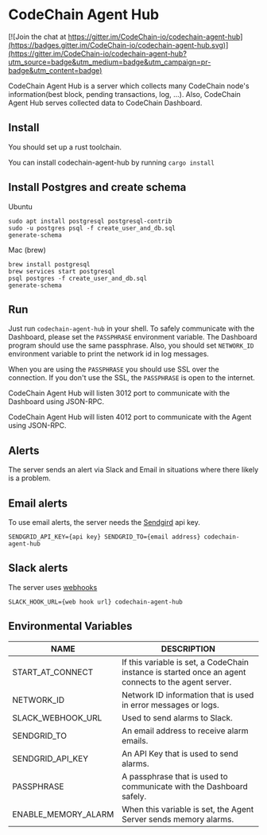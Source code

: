 CodeChain Agent Hub
====================

[![Join the chat at https://gitter.im/CodeChain-io/codechain-agent-hub](https://badges.gitter.im/CodeChain-io/codechain-agent-hub.svg)](https://gitter.im/CodeChain-io/codechain-agent-hub?utm_source=badge&utm_medium=badge&utm_campaign=pr-badge&utm_content=badge)

CodeChain Agent Hub is a server which collects many CodeChain node's information(best block, pending transactions, log, ...). Also, CodeChain Agent Hub serves collected data to CodeChain Dashboard.

Install
--------

You should set up a rust toolchain.

You can install codechain-agent-hub by running `cargo install`

Install Postgres and create schema
-----------------

Ubuntu
```
sudo apt install postgresql postgresql-contrib
sudo -u postgres psql -f create_user_and_db.sql
generate-schema
```

Mac (brew)
```
brew install postgresql
brew services start postgresql
psql postgres -f create_user_and_db.sql
generate-schema
```

Run
----

Just run `codechain-agent-hub` in your shell. 
To safely communicate with the Dashboard, please set the `PASSPHRASE` environment variable. The Dashboard program should use the same passphrase.
Also, you should set `NETWORK_ID` environment variable to print the network id in log messages.

When you are using the `PASSPHRASE` you should use SSL over the connection. If you don't use the SSL, the `PASSPHRASE` is open to the internet. 

CodeChain Agent Hub will listen 3012 port to communicate with the Dashboard using JSON-RPC.

CodeChain Agent Hub will listen 4012 port to communicate with the Agent using JSON-RPC.

Alerts
-------

The server sends an alert via Slack and Email in situations where there likely is a problem.

## Email alerts
To use email alerts, the server needs the [Sendgird](https://sendgrid.com/) api key.
```
SENDGRID_API_KEY={api key} SENDGRID_TO={email address} codechain-agent-hub
```

## Slack alerts
The server uses [webhooks](https://api.slack.com/incoming-webhooks)
```
SLACK_HOOK_URL={web hook url} codechain-agent-hub
```

Environmental Variables
------------------------

| NAME                | DESCRIPTION                                                                                          |
| ------------------- | ---------------------------------------------------------------------------------------------------- |
| START_AT_CONNECT    | If this variable is set, a CodeChain instance is started once an agent connects to the agent server. |
| NETWORK_ID          | Network ID information that is used in error messages or logs.                                       |
| SLACK_WEBHOOK_URL   | Used to send alarms to Slack.                                                                        |
| SENDGRID_TO         | An email address to receive alarm emails.                                                            |
| SENDGRID_API_KEY    | An API Key that is used to send alarms.                                                              |
| PASSPHRASE          | A passphrase that is used to communicate with the Dashboard safely.                                  |
| ENABLE_MEMORY_ALARM | When this variable is set, the Agent Server sends memory alarms.                                     |
